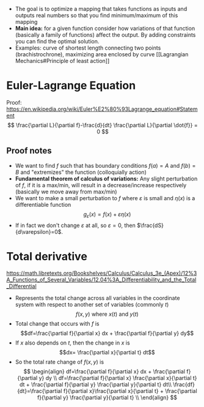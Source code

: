 - The goal is to optimize a mapping that takes functions as inputs and outputs real numbers so that you find minimum/maximum of this mapping
- **Main idea:** for a given function consider how variations of that function (basically a family of functions) affect the output. By adding constraints you can find the optimal solution. 
- Examples: curve of shortest length connecting two points (brachistrochrone), maximizing area enclosed by curve
[[Lagrangian Mechanics#Principle of least action]]

# Euler-Lagrange Equation
Proof: https://en.wikipedia.org/wiki/Euler%E2%80%93Lagrange_equation#Statement
$$
\frac{\partial L}{\partial f}-\frac{d}{dt} \frac{\partial L}{\partial  \dot{f}} = 0
$$

## Proof notes
- We want to find $f$ such that has boundary conditions $f(a)=A$ and $f(b)=B$ and "extremizes" the function (colloquially action)
- **Fundamental theorem of calculus of variations:** Any slight perturbation of $f$, if it is a max/min, will result in a decrease/increase respectively (basically we move away from max/min) 
- We want to make a small perturbation to $f$ where $\varepsilon$ is small and $\eta(x)$ is a differentiable function
$$g_{\varepsilon}(x)=f(x)+\varepsilon \eta(x)$$
- If in fact we don't change $\varepsilon$ at all, so $\varepsilon=0$, then $\frac{dS}{d\varepsilon}=0$. 

# Total derivative
https://math.libretexts.org/Bookshelves/Calculus/Calculus_3e_(Apex)/12%3A_Functions_of_Several_Variables/12.04%3A_Differentiability_and_the_Total_Differential
- Represents the total change across all variables in the coordinate system with respect to another set of variables (commonly $t$)
$$f(x,y) \text{ where } x(t) \text{ and } y(t)$$
- Total change that occurs with $f$ is
$$df=\frac{\partial f}{\partial x} dx + \frac{\partial f}{\partial y} dy$$
- If $x$ also depends on $t$, then the change in $x$ is
$$dx= \frac{\partial x}{\partial t} dt$$
- So the total rate change of $f(x,y)$ is
$$
\begin{align}
df=\frac{\partial f}{\partial x} dx + \frac{\partial f}{\partial y} dy \\
df=\frac{\partial f}{\partial x} \frac{\partial x}{\partial t} dt + \frac{\partial f}{\partial y} \frac{\partial y}{\partial t} dt\\
\frac{df}{dt}=\frac{\partial f}{\partial x}\frac{\partial x}{\partial t} + \frac{\partial f}{\partial y} \frac{\partial y}{\partial t} \\
\end{align}
$$
